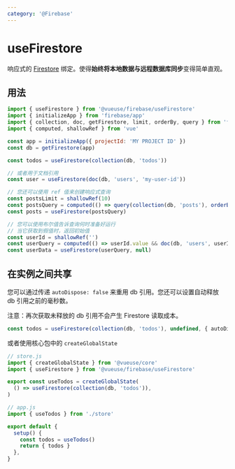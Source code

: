 ```yaml
---
category: '@Firebase'
---
```


# useFirestore

响应式的 [Firestore](https://firebase.google.com/docs/firestore) 绑定。使得**始终将本地数据与远程数据库同步**变得简单直观。

## 用法

```js {9,12,17,22}
import { useFirestore } from '@vueuse/firebase/useFirestore'
import { initializeApp } from 'firebase/app'
import { collection, doc, getFirestore, limit, orderBy, query } from 'firebase/firestore'
import { computed, shallowRef } from 'vue'

const app = initializeApp({ projectId: 'MY PROJECT ID' })
const db = getFirestore(app)

const todos = useFirestore(collection(db, 'todos'))

// 或者用于文档引用
const user = useFirestore(doc(db, 'users', 'my-user-id'))

// 您还可以使用 ref 值来创建响应式查询
const postsLimit = shallowRef(10)
const postsQuery = computed(() => query(collection(db, 'posts'), orderBy('createdAt', 'desc'), limit(postsLimit.value)))
const posts = useFirestore(postsQuery)

// 您可以使用布尔值告诉查询何时准备好运行
// 当它获取到假值时，返回初始值
const userId = shallowRef('')
const userQuery = computed(() => userId.value && doc(db, 'users', userId.value))
const userData = useFirestore(userQuery, null)
```

## 在实例之间共享

您可以通过传递 `autoDispose: false` 来重用 db 引用。您还可以设置自动释放 db 引用之前的毫秒数。

注意：再次获取未释放的 db 引用不会产生 Firestore 读取成本。

```ts
const todos = useFirestore(collection(db, 'todos'), undefined, { autoDispose: false })
```

或者使用核心包中的 `createGlobalState`

```js
// store.js
import { createGlobalState } from '@vueuse/core'
import { useFirestore } from '@vueuse/firebase/useFirestore'

export const useTodos = createGlobalState(
  () => useFirestore(collection(db, 'todos')),
)
```

```js
// app.js
import { useTodos } from './store'

export default {
  setup() {
    const todos = useTodos()
    return { todos }
  },
}
```
